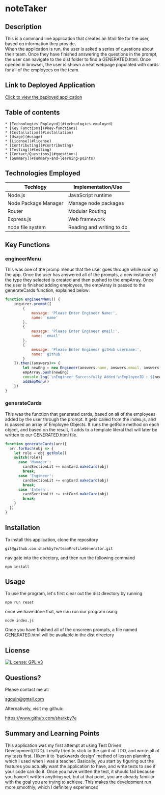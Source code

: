 # noteTaker 

## Description 
This is a command line application that creates an html file for the user, based on information they provide.  
When the application is run, the user is asked a series of questions about their team. Once they have finished 
answering the questions in the prompt, the user can navigate to the dist folder to find a GENERATED.html. Once opened
in browser, the user is shown a neat webpage populated with cards for all of the employees on the team.

## Link to Deployed Application

[Click to view the deployed application](https://fathomless-fjord-18353.herokuapp.com)

## Table of contents
    * [Technologies Employed](#technologies-employed)
    * [Key Functions](#key-functions)
    * [Installation](#installation)
    * [Usage](#usage)
    * [License](#license)
    * [Contributing](#contributing)
    * [Testing](#testing)
    * [Contact/Questions](#questions)
    * [Summary](#summary-and-learning-points)


## Technologies Employed

| Techlogy                    | Implementation/Use       |
|-----------------------------|--------------------------|
| Node.js                     | JavaScript runtime       |
| Node Package Manager        | Manage node packages     |
| Router                      | Modular Routing          |
| Express.js                  | Web framework            |
| node file system            | Reading and writing to db|

## Key Functions
### engineerMenu
This was one of the promp menus that the user goes through while running the app. 
Once the user has answered all of the prompts, a new instance of the type they selected is created and then
pushed to the empArray. Once the user is finished adding employees, the empArray is passed to the generateCards function, explained below:

```javascript
function engineerMenu() {
    inquirer.prompt([
        {
            message: 'Please Enter Engineer Name:',
            name: 'name'
        },
        {
            message: 'Please Enter Engineer email:',
            name: 'email'
        },
        {
            message: 'Please Enter Engineer gitHub username:',
            name: 'github'
        }
    ]).then((answers)=> {
        let newEng = new Engineer(answers.name, answers.email, answers.github)
        empArray.push(newEng)
        console.log(`\nEngineer Successfully Added!\nEmployeeID : ${newEng.getID()}\n`)
        addEmpMenu()
    })
}
```

### generateCards

This was the function that generated cards, based on all of the employees added by the user through the prompt. 
It gets called from the index.js, and is passed an array of Employee Objects. It runs the getRole method
on each object, and based on the result, it adds to a template literal that will later be written to our 
GENERATED.html file.

```javascript
function generateCards(arr){
  arr.forEach(obj => {
    let role = obj.getRole()
    switch(role){
      case 'Manager':
        cardSectionLit += manCard.makeCard(obj)
        break;
      case 'Engineer':
        cardSectionLit += engCard.makeCard(obj) 
        break;
      case 'Intern':
        cardSectionLit += intCard.makeCard(obj)
        break;
    }
  })
}
```

## Installation
To install this application, clone the repository 
```
git@github.com:sharkby7e/teamProfileGenerator.git
```
navigate into the directory, and then run the following command 
```
npm install
```

## Usage
To use the program, let's first clear out the dist directory by running
```
npm run reset
```
once we have done that, we can run our program using
```
node index.js
```
Once you have finished all of the onscreen prompts, a file named GENERATED.html will be available in the dist directory

## License
[![License: GPL v3](https://img.shields.io/badge/License-GPLv3-blue.svg)](https://www.gnu.org/licenses/gpl-3.0)

## Questions?
Please contact me at:

sgquin@gmail.com

Alternatively, visit my github: 

https://www.github.com/sharkby7e

## Summary and Learning Points
This application was my first attempt at using Test Driven Development(TDD). I really tried to stick to the spirit of TDD, and wrote all of my tests
first. I liken it to 'backwards design' method of lesson planning, which I used when I was a teacher. Basically, you start by figuring out
the features you actually want the application to have, and write tests to see if your code can do it. Once you have written the test, it should 
fail because you haven't written anything yet, but at that point, you are already familiar with the goal you are trying to achieve. This makes
the development run more smoothly, which I definitely experienced

